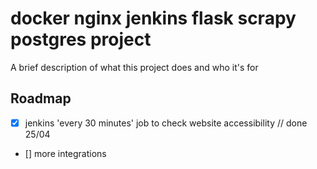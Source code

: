 
# docker nginx jenkins flask scrapy postgres project

A brief description of what this project does and who it's for





## Roadmap

- [x] jenkins 'every 30 minutes' job to check website accessibility // done 25/04

- [] more integrations
